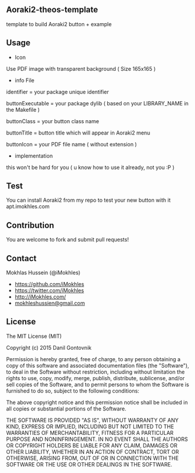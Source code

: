 ## Aoraki2-theos-template
template to build Aoraki2 button + example

## Usage

* Icon

Use PDF image with transparent background ( Size 165x165 )

* info File

identifier = your package unique identifier

buttonExecutable = your package dylib ( based on your LIBRARY_NAME in the Makefile )

buttonClass = your button class name

buttonTitle = button title which will appear in Aoraki2 menu

buttonIcon = your PDF file name ( without extension )

* implementation

this won't be hard for you ( u know how to use it already, not you :P )

## Test

You can install Aoraki2 from my repo to test your new button with it apt.imokhles.com

## Contribution

You are welcome to fork and submit pull requests!

## Contact

Mokhlas Hussein (@iMokhles)

- https://github.com/iMokhles
- https://twitter.com/iMokhles
- http://iMokhles.com/
- mokhleshussien@gmail.com

## License

The MIT License (MIT)

Copyright (c) 2015 Danil Gontovnik

Permission is hereby granted, free of charge, to any person obtaining a copy
of this software and associated documentation files (the "Software"), to deal
in the Software without restriction, including without limitation the rights
to use, copy, modify, merge, publish, distribute, sublicense, and/or sell
copies of the Software, and to permit persons to whom the Software is
furnished to do so, subject to the following conditions:

The above copyright notice and this permission notice shall be included in all
copies or substantial portions of the Software.

THE SOFTWARE IS PROVIDED "AS IS", WITHOUT WARRANTY OF ANY KIND, EXPRESS OR
IMPLIED, INCLUDING BUT NOT LIMITED TO THE WARRANTIES OF MERCHANTABILITY,
FITNESS FOR A PARTICULAR PURPOSE AND NONINFRINGEMENT. IN NO EVENT SHALL THE
AUTHORS OR COPYRIGHT HOLDERS BE LIABLE FOR ANY CLAIM, DAMAGES OR OTHER
LIABILITY, WHETHER IN AN ACTION OF CONTRACT, TORT OR OTHERWISE, ARISING FROM,
OUT OF OR IN CONNECTION WITH THE SOFTWARE OR THE USE OR OTHER DEALINGS IN THE
SOFTWARE.